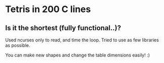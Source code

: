 # Tetris in 200 C lines

## Is it the shortest (fully functional..)?

Used ncurses only to read, and time the loop. Tried to use as few libraries as possible.

You can make new shapes and change the table dimensions easily! :)
